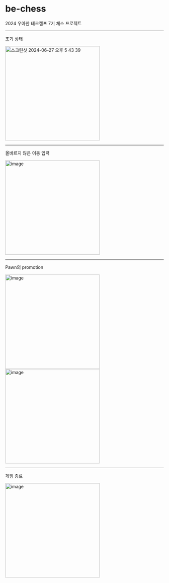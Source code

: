 # be-chess

2024 우아한 테크캠프 7기 체스 프로젝트

---
초기 상태<br>

<img width="300" alt="스크린샷 2024-06-27 오후 5 43 39" src="https://github.com/kariskan/java-chess/assets/73534426/9ce6562f-ae35-43a9-a835-432d897fe67b"><br>

---
올바르지 않은 이동 입력<br>

<img width="300" alt="image" src="https://github.com/kariskan/java-chess/assets/73534426/3c9714ab-1363-4f57-ab38-089b95c008c5">

---
Pawn의 promotion<br>

<img width="300" alt="image" src="https://github.com/kariskan/java-chess/assets/73534426/ebca681b-5ea5-4d32-a201-a5a711fe8e29">
<img width="300" alt="image" src="https://github.com/kariskan/java-chess/assets/73534426/6c7a1bcd-aa00-4727-9e7e-e22cc9eb5357">

---
게임 종료<br>

<img width="300" alt="image" src="https://github.com/kariskan/java-chess/assets/73534426/2149e59c-0a59-4964-872f-0d9d81907e62">
